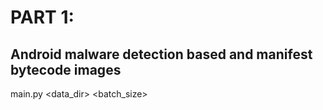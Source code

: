 # PART 1:
## Android malware detection based and manifest bytecode images

main.py <epochs> <data_dir> <batch_size> <learningRate> <weightDecay>